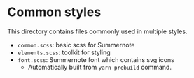 Common styles
=============

This directory contains files commonly used in multiple styles.

 - `common.scss`: basic scss for Summernote 
 - `elements.scss`: toolkit for styling
 - `font.scss`: Summernote font which contains svg icons
   - Automatically built from `yarn prebuild` command.
